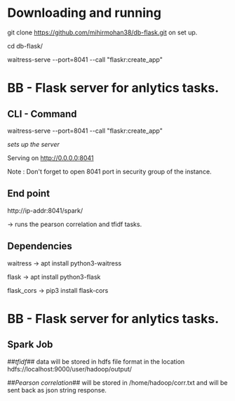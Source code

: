 
# Downloading and running 

git clone https://github.com/mihirmohan38/db-flask.git on set up.


cd db-flask/


waitress-serve --port=8041 --call "flaskr:create_app"




# BB - Flask server for anlytics tasks.

## CLI - Command 
waitress-serve --port=8041 --call "flaskr:create_app"


*sets up the server* 


Serving on http://0.0.0.0:8041


Note : Don't forget to open 8041 port in security group of the instance.


## End point 
http://ip-addr:8041/spark/


-> runs the pearson correlation and tfidf tasks.



## Dependencies 
waitress -> apt install python3-waitress

flask -> apt install python3-flask 

flask_cors -> pip3 install flask-cors


# BB - Flask server for anlytics tasks.

## Spark Job

##*tfidf*## data will be stored in hdfs file format in the location hdfs://localhost:9000/user/hadoop/output/

##*Pearson correlation*## will be stored in /home/hadoop/corr.txt and will be sent back as json string response.


